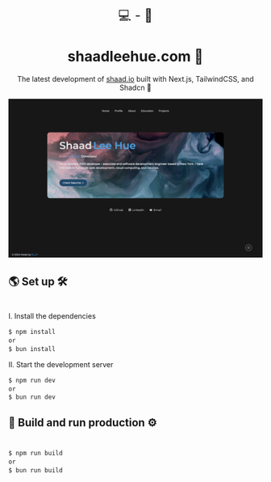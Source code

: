 <p align="center" style="font-size: 25px">
💻 - 📱
</p>

<h1 align="center">shaadleehue.com 🫧</h1>
<p align="center">The latest development of <a href="https://www.shaad.io/" target="_blank">shaad.io</a> built with Next.js, TailwindCSS, and Shadcn  🌸</p>

<p>
    <img src="public/images/ss.png">
</p>



## 🌎 Set up 🛠
#
I. Install the dependencies

```bash
$ npm install
or 
$ bun install
```

II. Start the development server

```bash
$ npm run dev
or 
$ bun run dev
```

## 🛫 Build and run production ⚙️
#

```bash
$ npm run build
or 
$ bun run build
```